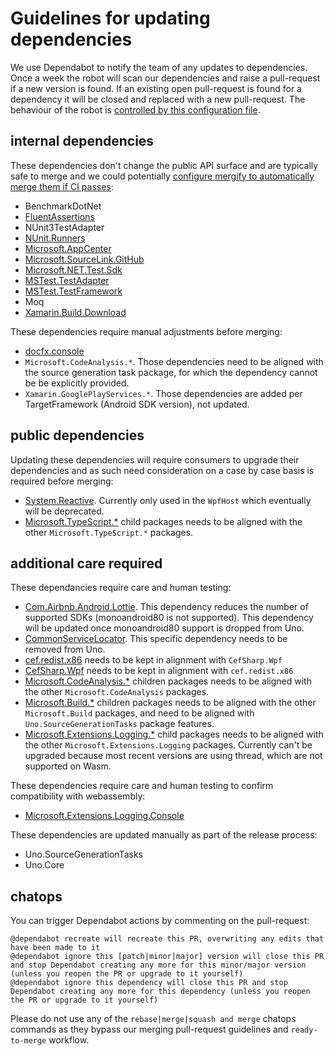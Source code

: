 # Guidelines for updating dependencies

We use Dependabot to notify the team of any updates to dependencies. Once a week the robot will scan our dependencies and raise a pull-request if a new version is found. If an existing open pull-request is found for a dependency it will be closed and replaced with a new pull-request. The behaviour of the robot is [controlled by this configuration file](https://github.com/unoplatform/Uno/blob/master/.dependabot/config.yml). 

## internal dependencies

These dependencies don't change the public API surface and are typically safe to merge and we could potentially [configure mergify to automatically merge them if CI passes](https://medium.com/mergify/merging-bots-pull-requests-automatically-548ed0b4a424):

- BenchmarkDotNet
- [FluentAssertions](https://github.com/unoplatform/uno/pull/1196)
- NUnit3TestAdapter 
- [NUnit.Runners](https://github.com/unoplatform/uno/pull/1122)
- [Microsoft.AppCenter](https://github.com/unoplatform/uno/pull/1175)
- [Microsoft.SourceLink.GitHub](https://github.com/unoplatform/uno/pull/1204)
- [Microsoft.NET.Test.Sdk](https://github.com/unoplatform/uno/pull/1203)
- [MSTest.TestAdapter](https://github.com/unoplatform/uno/pull/1126)
- [MSTest.TestFramework](https://github.com/unoplatform/uno/pull/1128)
- Moq
- [Xamarin.Build.Download](https://github.com/unoplatform/uno/pull/1123)

These dependencies require manual adjustments before merging:

- [docfx.console](https://github.com/unoplatform/Uno/pull/1082/commits/c222caf8c23b35e19f6b33cd624cbfa714250bfe)
- `Microsoft.CodeAnalysis.*`. Those dependencies need to be aligned with the source generation task package, for which the dependency cannot be be explicitly provided.
- `Xamarin.GooglePlayServices.*`. Those dependencies are added per TargetFramework (Android SDK version), not updated.

## public dependencies

Updating these dependencies will require consumers to upgrade their dependencies and as such need consideration on a case by case basis is required before merging:

- [System.Reactive](https://github.com/unoplatform/uno/pull/1170#pullrequestreview-256670600). Currently only used in the `WpfHost` which eventually will be deprecated.
- [Microsoft.TypeScript.*](https://github.com/unoplatform/uno/pull/1129) child packages needs to be aligned with the other `Microsoft.TypeScript.*` packages.

## additional care required

These dependancies require care and human testing:

- [Com.Airbnb.Android.Lottie](https://github.com/unoplatform/uno/pull/1201#issuecomment-511499023). This dependency reduces the number of supported SDKs (monoandroid80 is not supported). This dependency will be updated once monoandroid80 support is dropped from Uno.
- [CommonServiceLocator](https://github.com/unoplatform/uno/pull/1174#issuecomment-507659717). This specific dependency needs to be removed from Uno.
- [cef.redist.x86](https://github.com/unoplatform/uno/pull/1173#issuecomment-507662267) needs to be kept in alignment with `CefSharp.Wpf`
- [CefSharp.Wpf](https://github.com/unoplatform/uno/pull/1173#issuecomment-507662267) needs to be kept in alignment with `cef.redist.x86`
- [Microsoft.CodeAnalysis.*](https://github.com/unoplatform/uno/pull/1169) children packages needs to be aligned with the other `Microsoft.CodeAnalysis` packages.
- [Microsoft.Build.*](https://github.com/unoplatform/uno/pull/1169) children packages needs to be aligned with the other `Microsoft.Build` packages, and need to be aligned with `Uno.SourceGenerationTasks` package features.
- [Microsoft.Extensions.Logging.*](https://github.com/unoplatform/uno/pull/1108/files#r300432589) child packages needs to be aligned with the other `Microsoft.Extensions.Logging` packages. Currently can't be upgraded because most recent versions are using thread, which are not supported on Wasm.

These dependencies require care and human testing to confirm compatibility with webassembly:

- [Microsoft.Extensions.Logging.Console](https://github.com/unoplatform/Uno/pull/894#issuecomment-495046929)

These dependencies are updated manually as part of the release process:

- Uno.SourceGenerationTasks
- Uno.Core

## chatops

You can trigger Dependabot actions by commenting on the pull-request:

```
@dependabot recreate will recreate this PR, overwriting any edits that have been made to it
@dependabot ignore this [patch|minor|major] version will close this PR and stop Dependabot creating any more for this minor/major version (unless you reopen the PR or upgrade to it yourself)
@dependabot ignore this dependency will close this PR and stop Dependabot creating any more for this dependency (unless you reopen the PR or upgrade to it yourself)
```

Please do not use any of the `rebase|merge|squash and merge` chatops commands as they bypass our merging pull-request guidelines and `ready-to-merge` workflow.
